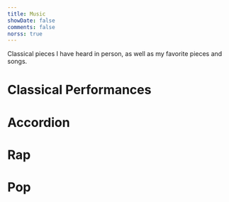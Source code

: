 ```yaml
---
title: Music
showDate: false
comments: false
norss: true
---
```


Classical pieces I have heard in person, as well as my favorite pieces and songs.

# Classical Performances

# Accordion

# Rap

# Pop